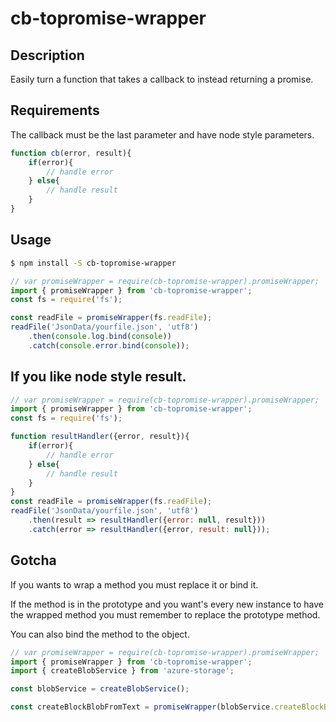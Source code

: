 # cb-topromise-wrapper

## Description
Easily turn a function that takes a callback to instead returning a promise.

## Requirements
The callback must be the last parameter and have node style parameters.
```javascript
function cb(error, result){
    if(error){
        // handle error
    } else{
        // handle result
    }
}
```
## Usage
```bash
$ npm install -S cb-topromise-wrapper
```

```javascript
// var promiseWrapper = require(cb-topromise-wrapper).promiseWrapper;
import { promiseWrapper } from 'cb-topromise-wrapper';
const fs = require('fs');

const readFile = promiseWrapper(fs.readFile);
readFile('JsonData/yourfile.json', 'utf8')
    .then(console.log.bind(console))
    .catch(console.error.bind(console));

```

## If you like node style result.

```javascript
// var promiseWrapper = require(cb-topromise-wrapper).promiseWrapper;
import { promiseWrapper } from 'cb-topromise-wrapper';
const fs = require('fs');

function resultHandler({error, result}){
    if(error){
        // handle error
    } else{
        // handle result
    }
}
const readFile = promiseWrapper(fs.readFile);
readFile('JsonData/yourfile.json', 'utf8')
    .then(result => resultHandler({error: null, result}))
    .catch(error => resultHandler({error, result: null}));
```

## Gotcha
If you wants to wrap a method you must replace it or bind it.

If the method is in the prototype and you want's every new instance to have the
wrapped method you must remember to replace the prototype method.

You can also bind the method to the object.

```javascript
// var promiseWrapper = require(cb-topromise-wrapper).promiseWrapper;
import { promiseWrapper } from 'cb-topromise-wrapper';
import { createBlobService } from 'azure-storage';

const blobService = createBlobService();

const createBlockBlobFromText = promiseWrapper(blobService.createBlockBlobFromText.bind(blobService));
```
